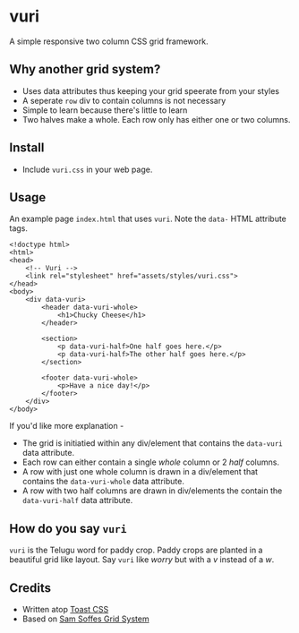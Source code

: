 # vuri
A simple responsive two column CSS grid framework.

## Why another grid system?
- Uses data attributes thus keeping your grid speerate from your styles
- A seperate `row` div to contain columns is not necessary
- Simple to learn because there's little to learn
- Two halves make a whole. Each row only has either one or two columns.

## Install
- Include `vuri.css` in your web page.

## Usage
An example page `index.html` that uses `vuri`. Note the `data-` HTML attribute tags.

```
<!doctype html>
<html>
<head>
    <!-- Vuri -->
    <link rel="stylesheet" href="assets/styles/vuri.css">
</head>
<body>
    <div data-vuri>
        <header data-vuri-whole>
            <h1>Chucky Cheese</h1>
        </header>

        <section>
            <p data-vuri-half>One half goes here.</p>
            <p data-vuri-half>The other half goes here.</p>
        </section>

        <footer data-vuri-whole>
            <p>Have a nice day!</p>
        </footer>
    </div>
</body>

```

If you'd like more explanation - 
- The grid is initiatied within any div/element that contains the `data-vuri` data attribute.
- Each row can either contain a single *whole* column or 2 *half* columns.
- A row with just one whole column is drawn in a div/element that contains the `data-vuri-whole` data attribute.
- A row with two half columns are drawn in div/elements the contain the `data-vuri-half` data attribute.


## How do you say `vuri`
`vuri` is the Telugu word for paddy crop. Paddy crops are planted in a beautiful grid like layout.
Say `vuri` like _worry_ but with a _v_ instead of a _w_.


## Credits
- Written atop [Toast CSS](https://daneden.me/toast)
- Based on [Sam Soffes Grid System](http://sam.roon.io/my-grid-system)
